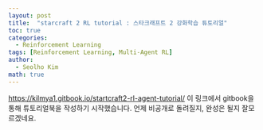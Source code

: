 ```yaml
---
layout: post
title:  "starcraft 2 RL tutorial : 스타크래프트 2 강화학습 튜토리얼"
toc: true
categories: 
  - Reinforcement Learning 
tags: [Reinforcement Learning, Multi-Agent RL]
author:
  - Seolho Kim
math: true
---
```

https://kilmya1.gitbook.io/startcraft2-rl-agent-tutorial/ 이 링크에서 gitbook을 통해 튜토리얼북을 작성하기 시작했습니다. 언제 비공개로 돌려질지, 완성은 될지 잘모르겠네요.
